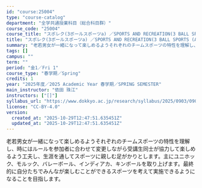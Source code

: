 ```yaml
---
id: "course:25004"
type: "course-catalog"
department: "全学共通授業科目（総合科目群）"
course_code: "25004"
course_title: "スポレク(3ボールスポーツa) ／SPORTS AND RECREATION(3 BALL SPORTS (A))"
title: "スポレク(3ボールスポーツa) ／SPORTS AND RECREATION(3 BALL SPORTS (A))"
summary: "老若男女が一緒になって楽しめるようそれぞれのチームスポーツの特性を理解し、時にはルールを参加者に合わせて変更しながら受講生同士が協力して楽しめるよう工夫し、生涯を通してスポーツに親しむ足がかりとします。主にユニホック、モルック、バレーボール…"
tags: []
campus: ""
term: ""
period: "金1／Fri 1"
course_type: "春学期／Spring"
credits: 1
year: "2025年度／2025 Academic Year 春学期／SPRING SEMESTER"
main_instructor: "依田 珠江"
instructors: ["[]"]
syllabus_url: "https://www.dokkyo.ac.jp/research/syllabus/2025/0903/0903_25004_ja_JP.html"
license: "CC-BY-4.0"
version:
  created_at: "2025-10-29T12:47:51.635451Z"
  updated_at: "2025-10-29T12:47:51.635451Z"
---
```

老若男女が一緒になって楽しめるようそれぞれのチームスポーツの特性を理解し、時にはルールを参加者に合わせて変更しながら受講生同士が協力して楽しめるよう工夫し、生涯を通してスポーツに親しむ足がかりとします。主にユニホック、モルック、バレーボール、インディアカ、キンボールを取り上げます。最終的に自分たちでみんなが楽しむことができるスポーツを考えて実施できるようになることを目指します。
